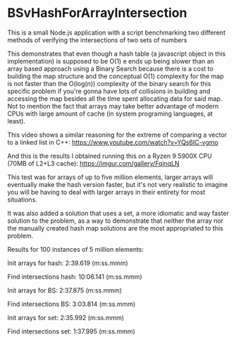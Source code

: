 # BSvHashForArrayIntersection
This is a small Node.js application with a script benchmarking two different methods of verifying the intersections of two sets of numbers

This demonstrates that even though a hash table (a javascript object in this implementation) is supposed to be O(1) e ends up being slower than an array based approach using a Binary Search because there is a cost to building the map structure and the conceptual O(1) complexity for the map is not faster than the O(log(n)) complexity of the binary search for this specific problem if you're gonna have lots of collisions in building and accessing the map besides all the time spent allocating data for said map. Not to mention the fact that arrays may take better advantage of modern CPUs with large amount of cache (in system programing languages, at least).

This video shows a similar reasoning for the extreme of comparing a vector to a linked list in C++: https://www.youtube.com/watch?v=YQs6IC-vgmo

And this is the results I obtained running this on a Ryzen 9 5900X CPU (70MB of L2+L3 cache): https://imgur.com/gallery/FqinqLN

This test was for arrays of up to five million elements, larger arrays will eventually make the hash version faster, but it's not very realistic to imagine you will be having to deal with larger arrays in their entirety for most situations.

It was also added a solution that uses a set, a more idiomatic and way faster solution to the problem, as a way to demonstrate that neither the array nor the manually created hash map solutions are the most appropriated to this problem.

Results for 100 instances of 5 million elements: 

  Init arrays for hash: 2:39.619 (m:ss.mmm)

  Find intersections hash: 10:06.141 (m:ss.mmm)
  
  Init arrays for BS: 2:37.875 (m:ss.mmm)
  
  Find intersections BS: 3:03.814 (m:ss.mmm)
  
  Init arrays for set: 2:35.992 (m:ss.mmm)
  
  Find intersections set: 1:37.995 (m:ss.mmm)
